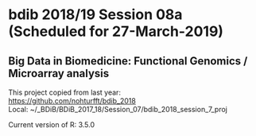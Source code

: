 # bdib 2018/19 Session 08a (Scheduled for 27-March-2019)  
## Big Data in Biomedicine: Functional Genomics / Microarray analysis  
  
This project copied from last year:  
https://github.com/nohturfft/bdib_2018  
Local: ~/_BDiB/BDiB_2017_18/Session_07/bdib_2018_session_7_proj  

Current version of R: 3.5.0

